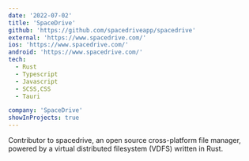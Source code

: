 ```yaml
---
date: '2022-07-02'
title: 'SpaceDrive'
github: 'https://github.com/spacedriveapp/spacedrive'
external: 'https://www.spacedrive.com/'
ios: 'https://www.spacedrive.com/'
android: 'https://www.spacedrive.com/'
tech:
  - Rust
  - Typescript
  - Javascript
  - SCSS,CSS
  - Tauri

company: 'SpaceDrive'
showInProjects: true
---
```


Contributor to spacedrive, an open source cross-platform file manager, powered by a virtual distributed filesystem (VDFS) written in Rust. 
